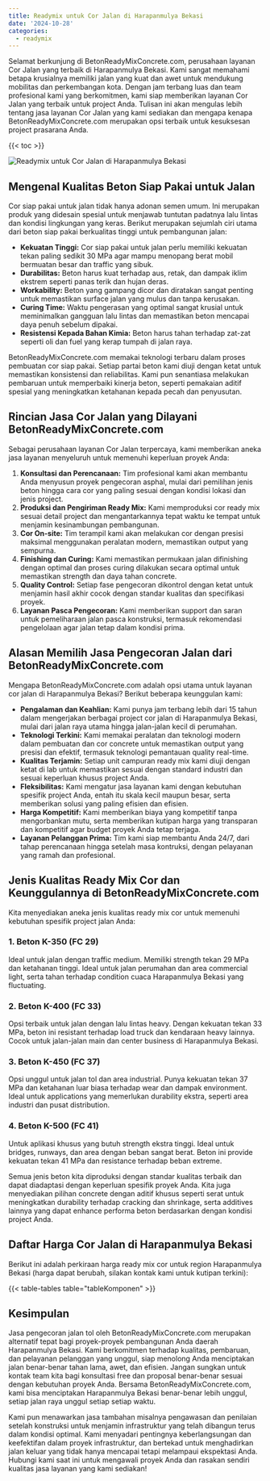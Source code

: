 ```yaml
---
title: Readymix untuk Cor Jalan di Harapanmulya Bekasi
date: '2024-10-28'
categories:
  - readymix
---
```


Selamat berkunjung di BetonReadyMixConcrete.com, perusahaan layanan Cor Jalan yang terbaik di Harapanmulya Bekasi. Kami sangat memahami betapa krusialnya memiliki jalan yang kuat dan awet untuk mendukung mobilitas dan perkembangan kota. Dengan jam terbang luas dan team profesional kami yang berkomitmen, kami siap memberikan layanan Cor Jalan yang terbaik untuk project Anda. Tulisan ini akan mengulas lebih tentang jasa layanan Cor Jalan yang kami sediakan dan mengapa kenapa BetonReadyMixConcrete.com merupakan opsi terbaik untuk kesuksesan project prasarana Anda.

{{< toc >}}

![Readymix untuk Cor Jalan di Harapanmulya Bekasi](https://betoncor8.github.io/cor/harga-beton-readymix-concrete%20(1).png)

## Mengenal Kualitas Beton Siap Pakai untuk Jalan

Cor siap pakai untuk jalan tidak hanya adonan semen umum. Ini merupakan produk yang didesain spesial untuk menjawab tuntutan padatnya lalu lintas dan kondisi lingkungan yang keras. Berikut merupakan sejumlah ciri utama dari beton siap pakai berkualitas tinggi untuk pembangunan jalan:

- **Kekuatan Tinggi:** Cor siap pakai untuk jalan perlu memiliki kekuatan tekan paling sedikit 30 MPa agar mampu menopang berat mobil bermuatan besar dan traffic yang sibuk.
- **Durabilitas:** Beton harus kuat terhadap aus, retak, dan dampak iklim ekstrem seperti panas terik dan hujan deras.
- **Workability:** Beton yang gampang dicor dan diratakan sangat penting untuk memastikan surface jalan yang mulus dan tanpa kerusakan.
- **Curing Time:** Waktu pengerasan yang optimal sangat krusial untuk meminimalkan gangguan lalu lintas dan memastikan beton mencapai daya penuh sebelum dipakai.
- **Resistensi Kepada Bahan Kimia:** Beton harus tahan terhadap zat-zat seperti oli dan fuel yang kerap tumpah di jalan raya.

BetonReadyMixConcrete.com memakai teknologi terbaru dalam proses pembuatan cor siap pakai. Setiap partai beton kami diuji dengan ketat untuk memastikan konsistensi dan reliabilitas. Kami pun senantiasa melakukan pembaruan untuk memperbaiki kinerja beton, seperti pemakaian aditif spesial yang meningkatkan ketahanan kepada pecah dan penyusutan.

## Rincian Jasa Cor Jalan yang Dilayani BetonReadyMixConcrete.com

Sebagai perusahaan layanan Cor Jalan terpercaya, kami memberikan aneka jasa layanan menyeluruh untuk memenuhi keperluan proyek Anda:

1. **Konsultasi dan Perencanaan:** Tim profesional kami akan membantu Anda menyusun proyek pengecoran asphal, mulai dari pemilihan jenis beton hingga cara cor yang paling sesuai dengan kondisi lokasi dan jenis project.
2. **Produksi dan Pengiriman Ready Mix:** Kami memproduksi cor ready mix sesuai detail project dan mengantarkannya tepat waktu ke tempat untuk menjamin kesinambungan pembangunan.
3. **Cor On-site:** Tim terampil kami akan melakukan cor dengan presisi maksimal menggunakan peralatan modern, memastikan output yang sempurna.
4. **Finishing dan Curing:** Kami memastikan permukaan jalan difinishing dengan optimal dan proses curing dilakukan secara optimal untuk memastikan strength dan daya tahan concrete.
5. **Quality Control:** Setiap fase pengecoran dikontrol dengan ketat untuk menjamin hasil akhir cocok dengan standar kualitas dan specifikasi proyek.
6. **Layanan Pasca Pengecoran:** Kami memberikan support dan saran untuk pemeliharaan jalan pasca konstruksi, termasuk rekomendasi pengelolaan agar jalan tetap dalam kondisi prima.

## Alasan Memilih Jasa Pengecoran Jalan dari BetonReadyMixConcrete.com

Mengapa BetonReadyMixConcrete.com adalah opsi utama untuk layanan cor jalan di Harapanmulya Bekasi? Berikut beberapa keunggulan kami:

- **Pengalaman dan Keahlian:** Kami punya jam terbang lebih dari 15 tahun dalam mengerjakan berbagai project cor jalan di Harapanmulya Bekasi, mulai dari jalan raya utama hingga jalan-jalan kecil di perumahan.
- **Teknologi Terkini:** Kami memakai peralatan dan teknologi modern dalam pembuatan dan cor concrete untuk memastikan output yang presisi dan efektif, termasuk teknologi pemantauan quality real-time.
- **Kualitas Terjamin:** Setiap unit campuran ready mix kami diuji dengan ketat di lab untuk memastikan sesuai dengan standard industri dan sesuai keperluan khusus project Anda.
- **Fleksibilitas:** Kami mengatur jasa layanan kami dengan kebutuhan spesifik project Anda, entah itu skala kecil maupun besar, serta memberikan solusi yang paling efisien dan efisien.
- **Harga Kompetitif:** Kami memberikan biaya yang kompetitif tanpa mengorbankan mutu, serta memberikan kutipan harga yang transparan dan kompetitif agar budget proyek Anda tetap terjaga.
- **Layanan Pelanggan Prima:** Tim kami siap membantu Anda 24/7, dari tahap perencanaan hingga setelah masa kontruksi, dengan pelayanan yang ramah dan profesional.

## Jenis Kualitas Ready Mix Cor dan Keunggulannya di BetonReadyMixConcrete.com

Kita menyediakan aneka jenis kualitas ready mix cor untuk memenuhi kebutuhan spesifik project jalan Anda:

### 1\. Beton K-350 (FC 29)

Ideal untuk jalan dengan traffic medium. Memiliki strength tekan 29 MPa dan ketahanan tinggi. Ideal untuk jalan perumahan dan area commercial light, serta tahan terhadap condition cuaca Harapanmulya Bekasi yang fluctuating.

### 2\. Beton K-400 (FC 33)

Opsi terbaik untuk jalan dengan lalu lintas heavy. Dengan kekuatan tekan 33 MPa, beton ini resistant terhadap load truck dan kendaraan heavy lainnya. Cocok untuk jalan-jalan main dan center business di Harapanmulya Bekasi.

### 3\. Beton K-450 (FC 37)

Opsi unggul untuk jalan tol dan area industrial. Punya kekuatan tekan 37 MPa dan ketahanan luar biasa terhadap wear dan dampak environment. Ideal untuk applications yang memerlukan durability ekstra, seperti area industri dan pusat distribution.

### 4\. Beton K-500 (FC 41)

Untuk aplikasi khusus yang butuh strength ekstra tinggi. Ideal untuk bridges, runways, dan area dengan beban sangat berat. Beton ini provide kekuatan tekan 41 MPa dan resistance terhadap beban extreme.

Semua jenis beton kita diproduksi dengan standar kualitas terbaik dan dapat diadaptasi dengan keperluan spesifik proyek Anda. Kita juga menyediakan pilihan concrete dengan aditif khusus seperti serat untuk meningkatkan durability terhadap cracking dan shrinkage, serta additives lainnya yang dapat enhance performa beton berdasarkan dengan kondisi project Anda.

## Daftar Harga Cor Jalan di Harapanmulya Bekasi

Berikut ini adalah perkiraan harga ready mix cor untuk region Harapanmulya Bekasi (harga dapat berubah, silakan kontak kami untuk kutipan terkini):

{{< table-tables table="tableKomponen" >}}

## Kesimpulan

Jasa pengecoran jalan tol oleh BetonReadyMixConcrete.com merupakan alternatif tepat bagi proyek-proyek pembangunan Anda daerah Harapanmulya Bekasi. Kami berkomitmen terhadap kualitas, pembaruan, dan pelayanan pelanggan yang unggul, siap menolong Anda menciptakan jalan benar-benar tahan lama, awet, dan efisien. Jangan sungkan untuk kontak team kita bagi konsultasi free dan proposal benar-benar sesuai dengan kebutuhan proyek Anda. Bersama BetonReadyMixConcrete.com, kami bisa menciptakan Harapanmulya Bekasi benar-benar lebih unggul, setiap jalan raya unggul setiap setiap waktu.

Kami pun menawarkan jasa tambahan misalnya pengawasan dan penilaian setelah konstruksi untuk menjamin infrastruktur yang telah dibangun terus dalam kondisi optimal. Kami menyadari pentingnya keberlangsungan dan keefektifan dalam proyek infrastruktur, dan bertekad untuk menghadirkan jalan keluar yang tidak hanya mencapai tetapi melampaui ekspektasi Anda. Hubungi kami saat ini untuk mengawali proyek Anda dan rasakan sendiri kualitas jasa layanan yang kami sediakan!
